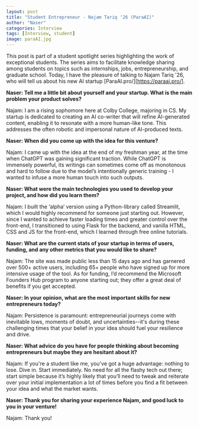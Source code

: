 ```yaml
---
layout: post
title: "Student Entrepreneur - Najam Tariq '26 (ParaAI)"
author: "Naser"
categories: Interview
tags: [Interview, student]
image: paraAI.jpg
---
```


  

This post is part of a student spotlight series highlighting the work of exceptional students.  The series aims to facilitate knowledge sharing among students on topics such as internships, jobs, entrepreneurship, and graduate school.  Today, I have the pleasure of talking to Najam Tariq '26, who will tell us about his new AI startup [ParaAI.pro/][https://paraai.pro/].


**Naser: Tell me a little bit about yourself and your startup. What is the main problem your product solves?**


Najam: I am a rising sophomore here at Colby College, majoring in CS.  My startup is dedicated to creating an AI co-writer that will refine AI-generated content, enabling it to resonate with a more human-like tone. This addresses the often robotic and impersonal nature of AI-produced texts.


**Naser: When did you come up with the idea for this venture?**


Najam: I came up with the idea at the end of my freshman year, at the time when ChatGPT was gaining significant traction. While ChatGPT is immensely powerful, its writings can sometimes come off as monotonous and hard to follow due to the model’s intentionally generic training - I wanted to infuse a more human touch into such outputs.


**Naser: What were the main technologies you used to develop your project, and how did you learn them?**


Najam: I built the ‘alpha’ version using a Python-library called Streamlit, which I would highly recommend for someone just starting out. However, since I wanted to achieve faster loading times and greater control over the front-end, I transitioned to using Flask for the backend, and vanilla HTML, CSS and JS for the front-end, which I learned through free online tutorials.


**Naser: What are the current stats of your startup in terms of users, funding, and any other metrics that you would like to share?**


Najam: The site was made public less than 15 days ago and has garnered over 500+ active users, including 65+ people who have signed up for more intensive usage of the tool. As for funding, I’d recommend the Microsoft Founders Hub program to anyone starting out; they offer a great deal of benefits if you get accepted.


**Naser: In your opinion, what are the most important skills for new entrepreneurs today?**


Najam: Persistence is paramount: entrepreneurial journeys come with inevitable lows, moments of doubt, and uncertainties--it's during these challenging times that your belief in your idea should fuel your resilience and drive.


**Naser: What advice do you have for people thinking about becoming entrepreneurs but maybe they are hesitant about it?**


Najam: If you're a student like me, you've got a huge advantage: nothing to lose. Dive in. Start immediately. No need for all the flashy tech out there; start simple because it’s highly likely that you’ll need to tweak and reiterate over your initial implementation a lot of times before you find a fit between your idea and what the market wants.


**Naser:  Thank you for sharing your experience Najam, and good luck to you in your venture!**


Najam: Thank you! 
